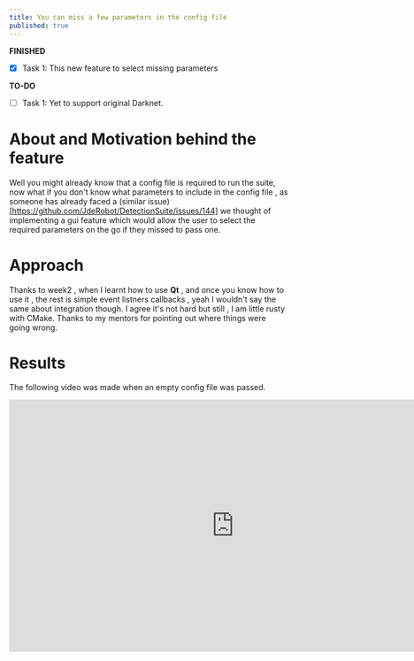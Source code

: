 ```yaml
---
title: You can miss a few parameters in the config file
published: true
---
```

**FINISHED**
- [x] Task 1: This new feature to select missing parameters

**TO-DO**
- [ ] Task 1: Yet to support original Darknet.

# About and Motivation behind the feature
Well you might already know that a config file is required to
run the suite, now what if you don't know what parameters to
include in the config file , as someone has already faced a
(similar issue)[https://github.com/JdeRobot/DetectionSuite/issues/144]
we thought of implementing a gui feature which would allow the
user to select the required parameters on the go if they
missed to pass one.  

# Approach
Thanks to week2 , when I learnt how to use **Qt** , and once
you know how to use it , the rest is simple event listners
callbacks , yeah I wouldn't say the same about integration
though. I agree it's not hard but still , I am little rusty with
CMake. Thanks to my mentors for pointing out where things were
going wrong.  

# Results
The following video was made when an empty config file was
passed.
<iframe width="811" height="456" src="https://www.youtube.com/embed/LhHy8u_5f1s" frameborder="0" allow="accelerometer; autoplay; encrypted-media; gyroscope; picture-in-picture" allowfullscreen></iframe>
